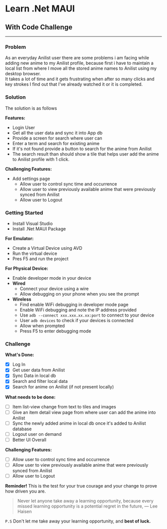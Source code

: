 
# Learn .Net MAUI

## With Code Challenge

----

### Problem

 As an everyday Anilist user there are some problems i am facing while adding new anime to my Anilist profile, because first i have to maintain a local list from where I move all the stored anime names to Anilist using my desktop browser.  
It takes a lot of time and it gets frustrating when after so many clicks and key strokes I find out that I've already watched it or it is completed.

### Solution

The solution is as follows

**Features:**

- Login User
- Get all the user data and sync it into App db
- Provide a screen for search where user can
- Enter a term and search for existing anime
- If it's not found provide a button to search for the anime from Anilist
- The search result than should show a tile that helps user add the anime to Anilist profile with 1 click.

**Challenging Features:**

- Add settings page
  - Allow user to control sync time and occurrence
  - Allow user to view previously available anime that were previously synced from Anilist
  - Allow user to Logout
  
### Getting Started

- Install Visual Studio
- Install .Net MAUI Package

**For Emulator:**

- Create a Virtual Device using AVD
- Run the virtual device
- Pres F5 and run the project  

**For Physical Device:**

- Enable developer mode in your device
- **Wired**
  - Connect your device using a wire
  - Allow debugging on your phone when you see the prompt
- **Wireless**
  - Find enable WiFi debugging in developer mode page
  - Enable WiFi debugging and note the IP address provided
  - Use `adb --connect xxx.xxx.xx.xx:port` to connect to your device
  - User `adb devices` to check if your devices is connected
  - Allow when prompted
  - Press F5 to enter debugging mode

### Challenge

**What's Done:**

- [x] Log In
- [x] Get user data from Anilist
- [x] Sync Data in local db
- [x] Search and filter local data
- [x] Search for anime on Anilist (if not present locally)

**What needs to be done:**

- [ ] Item list-view change from text to tiles and images
- [ ] Give an item detail view page from where user can add the anime into Anilist
- [ ] Sync the newly added anime in local db once it's added to Anilist database
- [ ] Logout user on demand
- [ ] Better UI Overall

**Challenging Features:**

- [ ] Allow user to control sync time and occurrence
- [ ] Allow user to view previously available anime that were previously synced from Anilist
- [ ] Allow user to Logout

**Reminder!**
This is the test for your true courage and your change to prove how driven you are.
> Never let anyone take away a learning opportunity, because every missed learning opportunity is a potential regret in the future, ― Lee Haisen

``P.S``  Don't let me take away your learning opportunity, and **best of luck.**
